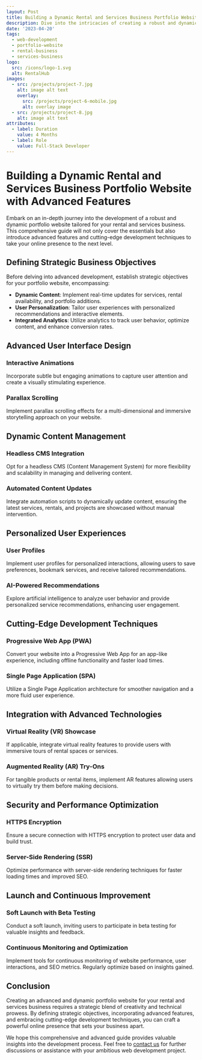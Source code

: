 ```yaml
---
layout: Post
title: Building a Dynamic Rental and Services Business Portfolio Website with Advanced Features
description: Dive into the intricacies of creating a robust and dynamic portfolio website for your rental and services business. Learn about advanced features, cutting-edge development techniques, and strategies to elevate your online presence.
date: '2023-04-20'
tags:
  - web-development
  - portfolio-website
  - rental-business
  - services-business
logo:
  src: /icons/logo-1.svg
  alt: RentalHub
images:
  - src: /projects/project-7.jpg
    alt: image alt text
    overlay:
      src: /projects/project-6-mobile.jpg
      alt: overlay image
  - src: /projects/project-8.jpg
    alt: image alt text
attributes:
  - label: Duration
    value: 4 Months
  - label: Role
    value: Full-Stack Developer
---
```


# Building a Dynamic Rental and Services Business Portfolio Website with Advanced Features

Embark on an in-depth journey into the development of a robust and dynamic portfolio website tailored for your rental and services business. This comprehensive guide will not only cover the essentials but also introduce advanced features and cutting-edge development techniques to take your online presence to the next level.

## Defining Strategic Business Objectives

Before delving into advanced development, establish strategic objectives for your portfolio website, encompassing:

- **Dynamic Content**: Implement real-time updates for services, rental availability, and portfolio additions.
- **User Personalization**: Tailor user experiences with personalized recommendations and interactive elements.
- **Integrated Analytics**: Utilize analytics to track user behavior, optimize content, and enhance conversion rates.

## Advanced User Interface Design

### Interactive Animations

Incorporate subtle but engaging animations to capture user attention and create a visually stimulating experience.

### Parallax Scrolling

Implement parallax scrolling effects for a multi-dimensional and immersive storytelling approach on your website.

## Dynamic Content Management

### Headless CMS Integration

Opt for a headless CMS (Content Management System) for more flexibility and scalability in managing and delivering content.

### Automated Content Updates

Integrate automation scripts to dynamically update content, ensuring the latest services, rentals, and projects are showcased without manual intervention.

## Personalized User Experiences

### User Profiles

Implement user profiles for personalized interactions, allowing users to save preferences, bookmark services, and receive tailored recommendations.

### AI-Powered Recommendations

Explore artificial intelligence to analyze user behavior and provide personalized service recommendations, enhancing user engagement.

## Cutting-Edge Development Techniques

### Progressive Web App (PWA)

Convert your website into a Progressive Web App for an app-like experience, including offline functionality and faster load times.

### Single Page Application (SPA)

Utilize a Single Page Application architecture for smoother navigation and a more fluid user experience.

## Integration with Advanced Technologies

### Virtual Reality (VR) Showcase

If applicable, integrate virtual reality features to provide users with immersive tours of rental spaces or services.

### Augmented Reality (AR) Try-Ons

For tangible products or rental items, implement AR features allowing users to virtually try them before making decisions.

## Security and Performance Optimization

### HTTPS Encryption

Ensure a secure connection with HTTPS encryption to protect user data and build trust.

### Server-Side Rendering (SSR)

Optimize performance with server-side rendering techniques for faster loading times and improved SEO.

## Launch and Continuous Improvement

### Soft Launch with Beta Testing

Conduct a soft launch, inviting users to participate in beta testing for valuable insights and feedback.

### Continuous Monitoring and Optimization

Implement tools for continuous monitoring of website performance, user interactions, and SEO metrics. Regularly optimize based on insights gained.

## Conclusion

Creating an advanced and dynamic portfolio website for your rental and services business requires a strategic blend of creativity and technical prowess. By defining strategic objectives, incorporating advanced features, and embracing cutting-edge development techniques, you can craft a powerful online presence that sets your business apart.

We hope this comprehensive and advanced guide provides valuable insights into the development process. Feel free to [contact us](mailto:addictedarun4@gmail.com) for further discussions or assistance with your ambitious web development project.
